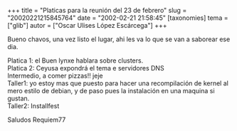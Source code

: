 +++
title = "Platicas para la reunión del 23 de febrero"
slug = "20020221215845764"
date = "2002-02-21 21:58:45"
[taxonomies]
tema = ["glib"]
autor = ["Oscar Ulises López Escárcega"]
+++

Bueno chavos, una vez listo el lugar, ahi les va lo que se van a
saborear ese dia.

Platica 1: el Buen lynxe hablara sobre clusters.  
Platica 2: Ceyusa expondrá el tema e servidores DNS  
Intermedio, a comer pizzas!! jeje  
Taller1: yo estoy mas que puesto para hacer una recompilación de kernel
al mero estilo de debian, y de paso pues la instalación en una maquina
si gustan.  
Taller2: Installfest

Saludos Requiem77


